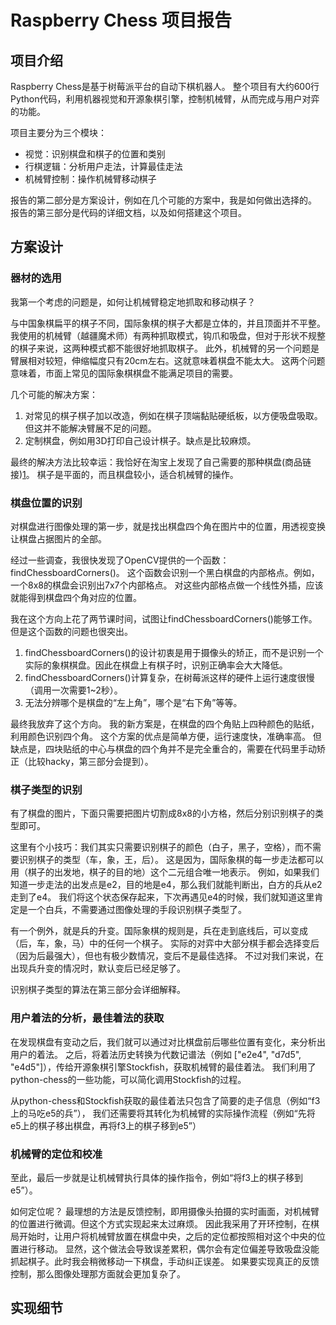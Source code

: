 # Raspberry Chess 项目报告

## 项目介绍

Raspberry Chess是基于树莓派平台的自动下棋机器人。
整个项目有大约600行Python代码，利用机器视觉和开源象棋引擎，控制机械臂，从而完成与用户对弈的功能。

项目主要分为三个模块：
  * 视觉：识别棋盘和棋子的位置和类别
  * 行棋逻辑：分析用户走法，计算最佳走法
  * 机械臂控制：操作机械臂移动棋子

报告的第二部分是方案设计，例如在几个可能的方案中，我是如何做出选择的。
报告的第三部分是代码的详细文档，以及如何搭建这个项目。


## 方案设计

### 器材的选用
我第一个考虑的问题是，如何让机械臂稳定地抓取和移动棋子？

与中国象棋扁平的棋子不同，国际象棋的棋子大都是立体的，并且顶面并不平整。
我使用的机械臂（越疆魔术师）有两种抓取模式，钩爪和吸盘，但对于形状不规整的棋子来说，这两种模式都不能很好地抓取棋子。
此外，机械臂的另一个问题是臂展相对较短，伸缩幅度只有20cm左右。这就意味着棋盘不能太大。
这两个问题意味着，市面上常见的国际象棋棋盘不能满足项目的需要。

几个可能的解决方案：
  1. 对常见的棋子棋子加以改造，例如在棋子顶端黏贴硬纸板，以方便吸盘吸取。但这并不能解决臂展不足的问题。
  2. 定制棋盘，例如用3D打印自己设计棋子。缺点是比较麻烦。

最终的解决方法比较幸运：我恰好在淘宝上发现了自己需要的那种棋盘(商品链接)[1]。
棋子是平面的，而且棋盘较小，适合机械臂的操作。

[1]: https://item.taobao.com/item.htm?spm=a1z09.2.0.0.69b52e8dbms51T&id=532708644440&_u=s2u449ftcb3f

### 棋盘位置的识别
对棋盘进行图像处理的第一步，就是找出棋盘四个角在图片中的位置，用透视变换让棋盘占据图片的全部。

经过一些调查，我很快发现了OpenCV提供的一个函数：findChessboardCorners()。
这个函数会识别一个黑白棋盘的内部格点。例如，一个8x8的棋盘会识别出7x7个内部格点。
对这些内部格点做一个线性外插，应该就能得到棋盘四个角对应的位置。

我在这个方向上花了两节课时间，试图让findChessboardCorners()能够工作。
但是这个函数的问题也很突出。
  1. findChessboardCorners()的设计初衷是用于摄像头的矫正，而不是识别一个实际的象棋棋盘。因此在棋盘上有棋子时，识别正确率会大大降低。
  2. findChessboardCorners()计算复杂，在树莓派这样的硬件上运行速度很慢（调用一次需要1~2秒）。
  3. 无法分辨哪个是棋盘的“左上角”，哪个是“右下角”等等。

最终我放弃了这个方向。
我的新方案是，在棋盘的四个角贴上四种颜色的贴纸，利用颜色识别四个角。
这个方案的优点是简单方便，运行速度快，准确率高。
但缺点是，四块贴纸的中心与棋盘的四个角并不是完全重合的，需要在代码里手动矫正（比较hacky，第三部分会提到）。

### 棋子类型的识别
有了棋盘的图片，下面只需要把图片切割成8x8的小方格，然后分别识别棋子的类型即可。

这里有个小技巧：我们其实只需要识别棋子的颜色（白子，黑子，空格），而不需要识别棋子的类型（车，象，王，后）。
这是因为，国际象棋的每一步走法都可以用（棋子的出发地，棋子的目的地）这个二元组合唯一地表示。
例如，如果我们知道一步走法的出发点是e2，目的地是e4，那么我们就能判断出，白方的兵从e2走到了e4。
我们将这个状态保存起来，下次再遇见e4的时候，我们就知道这里肯定是一个白兵，不需要通过图像处理的手段识别棋子类型了。

有一个例外，就是兵的升变。国际象棋的规则是，兵在走到底线后，可以变成（后，车，象，马）中的任何一个棋子。
实际的对弈中大部分棋手都会选择变后（因为后最强大），但也有极少数情况，变后不是最佳选择。
不过对我们来说，在出现兵升变的情况时，默认变后已经足够了。

识别棋子类型的算法在第三部分会详细解释。

### 用户着法的分析，最佳着法的获取
在发现棋盘有变动之后，我们就可以通过对比棋盘前后哪些位置有变化，来分析出用户的着法。
之后，将着法历史转换为代数记谱法（例如 ["e2e4", "d7d5", "e4d5"]），传给开源象棋引擎Stockfish，获取机械臂的最佳着法。
我们利用了python-chess的一些功能，可以简化调用Stockfish的过程。

从python-chess和Stockfish获取的最佳着法只包含了简要的走子信息（例如“f3上的马吃e5的兵”），
我们还需要将其转化为机械臂的实际操作流程（例如“先将e5上的棋子移出棋盘，再将f3上的棋子移到e5”）

### 机械臂的定位和校准
至此，最后一步就是让机械臂执行具体的操作指令，例如“将f3上的棋子移到e5”）。

如何定位呢？
最理想的方法是反馈控制，即用摄像头拍摄的实时画面，对机械臂的位置进行微调。但这个方式实现起来太过麻烦。
因此我采用了开环控制，在棋局开始时，让用户将机械臂放置在棋盘中央，之后的定位都按照相对这个中央的位置进行移动。
显然，这个做法会导致误差累积，偶尔会有定位偏差导致吸盘没能抓起棋子。此时我会稍微移动一下棋盘，手动纠正误差。
如果要实现真正的反馈控制，那么图像处理那方面就会更加复杂了。

## 实现细节
